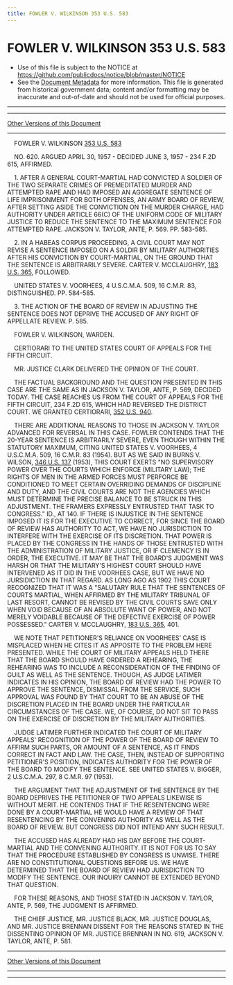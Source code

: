 ```yaml
---
title: FOWLER V. WILKINSON 353 U.S. 583
---
```


# FOWLER V. WILKINSON 353 U.S. 583

* Use of this file is subject to the NOTICE at https://github.com/publicdocs/notice/blob/master/NOTICE
* See the [Document Metadata](../../../index.md) for more information.
  This file is generated from historical government data; content and/or formatting may be inaccurate and out-of-date and should not be used for official purposes.

----------
----------

[Other Versions of this Document](https://publicdocs.github.io/go/links?ns=uslm-x&ref=%2Fus%2Fcourts%2Fscotus%2FusReporter%2F353%2F583)

----------

    FOWLER V. WILKINSON [353 U.S. 583][/us/courts/scotus/usReporter/353/583]

    NO. 620.  ARGUED APRIL 30, 1957 - DECIDED JUNE 3, 1957 - 234 F.2D 615, AFFIRMED.

    1.  AFTER A GENERAL COURT-MARTIAL HAD CONVICTED A SOLDIER OF THE TWO SEPARATE CRIMES OF PREMEDITATED MURDER AND ATTEMPTED RAPE AND HAD IMPOSED AN AGGREGATE SENTENCE OF LIFE IMPRISONMENT FOR BOTH OFFENSES, AN ARMY BOARD OF REVIEW, AFTER SETTING ASIDE THE CONVICTION ON THE MURDER CHARGE, HAD AUTHORITY UNDER ARTICLE 66(C) OF THE UNIFORM CODE OF MILITARY JUSTICE TO REDUCE THE SENTENCE TO THE MAXIMUM SENTENCE FOR ATTEMPTED RAPE.  JACKSON V. TAYLOR, ANTE, P. 569.  PP. 583-585.

    2.  IN A HABEAS CORPUS PROCEEDING, A CIVIL COURT MAY NOT REVISE A SENTENCE IMPOSED ON A SOLDIR BY MILITARY AUTHORITIES AFTER HIS CONVICTION BY COURT-MARTIAL, ON THE GROUND THAT THE SENTENCE IS ARBITRARILY SEVERE.  CARTER V. MCCLAUGHRY, [183 U.S. 365][/us/courts/scotus/usReporter/183/365], FOLLOWED.

    UNITED STATES V. VOORHEES, 4 U.S.C.M.A. 509, 16 C.M.R. 83, DISTINGUISHED.  PP. 584-585.

    3.  THE ACTION OF THE BOARD OF REVIEW IN ADJUSTING THE SENTENCE DOES NOT DEPRIVE THE ACCUSED OF ANY RIGHT OF APPELLATE REVIEW.  P. 585.

    FOWLER V. WILKINSON, WARDEN.

    CERTIORARI TO THE UNITED STATES COURT OF APPEALS FOR THE FIFTH CIRCUIT.

    MR. JUSTICE CLARK DELIVERED THE OPINION OF THE COURT.

    THE FACTUAL BACKGROUND AND THE QUESTION PRESENTED IN THIS CASE ARE THE SAME AS IN JACKSON V. TAYLOR, ANTE, P. 569, DECIDED TODAY.  THE CASE REACHES US FROM THE COURT OF APPEALS FOR THE FIFTH CIRCUIT, 234 F.2D 615, WHICH HAD REVERSED THE DISTRICT COURT.  WE GRANTED CERTIORARI, [352 U.S. 940][/us/courts/scotus/usReporter/352/940].

    THERE ARE ADDITIONAL REASONS TO THOSE IN JACKSON V. TAYLOR ADVANCED FOR REVERSAL IN THIS CASE.  FOWLER CONTENDS THAT THE 20-YEAR SENTENCE IS ARBITRARILY SEVERE, EVEN THOUGH WITHIN THE STATUTORY MAXIMUM, CITING UNITED STATES V. VOORHEES, 4 U.S.C.M.A. 509, 16 C.M.R. 83 (1954).  BUT AS WE SAID IN BURNS V. WILSON, [346 U.S. 137][/us/courts/scotus/usReporter/346/137] (1953), THIS COURT EXERTS "NO SUPERVISORY POWER OVER THE COURTS WHICH ENFORCE (MILITARY LAW); THE RIGHTS OF MEN IN THE ARMED FORCES MUST PERFORCE BE CONDITIONED TO MEET CERTAIN OVERRIDING DEMANDS OF DISCIPLINE AND DUTY, AND THE CIVIL COURTS ARE NOT THE AGENCIES WHICH MUST DETERMINE THE PRECISE BALANCE TO BE STRUCK IN THIS ADJUSTMENT.  THE FRAMERS EXPRESSLY ENTRUSTED THAT TASK TO CONGRESS."  ID., AT 140.  IF THERE IS INJUSTICE IN THE SENTENCE IMPOSED IT IS FOR THE EXECUTIVE TO CORRECT, FOR SINCE THE BOARD OF REVIEW HAS AUTHORITY TO ACT, WE HAVE NO JURISDICTION TO INTERFERE WITH THE EXERCISE OF ITS DISCRETION.  THAT POWER IS PLACED BY THE CONGRESS IN THE HANDS OF THOSE ENTRUSTED WITH THE ADMINISTRATION OF MILITARY JUSTICE, OR IF CLEMENCY IS IN ORDER, THE EXECUTIVE.  IT MAY BE THAT THE BOARD'S JUDGMENT WAS HARSH OR THAT THE MILITARY'S HIGHEST COURT SHOULD HAVE INTERVENED AS IT DID IN THE VOORHEES CASE, BUT WE HAVE NO JURSIDICTION IN THAT REGARD.  AS LONG AGO AS 1902 THIS COURT RECOGNIZED THAT IT WAS A "SALUTARY RULE THAT THE SENTENCES OF COURTS MARTIAL, WHEN AFFIRMED BY THE MILITARY TRIBUNAL OF LAST RESORT, CANNOT BE REVISED BY THE CIVIL COURTS SAVE ONLY WHEN VOID BECAUSE OF AN ABSOLUTE WANT OF POWER, AND NOT MERELY VOIDABLE BECAUSE OF THE DEFECTIVE EXERCISE OF POWER POSSESSED."  CARTER V. MCCLAUGHRY, [183 U.S. 365][/us/courts/scotus/usReporter/183/365], 401.

    WE NOTE THAT PETITIONER'S RELIANCE ON VOORHEES' CASE IS MISPLACED WHEN HE CITES IT AS APPOSITE TO THE PROBLEM HERE PRESENTED.  WHILE THE COURT OF MILITARY APPEALS HELD THERE THAT THE BOARD SHOULD HAVE ORDERED A REHEARING, THE REHEARING WAS TO INCLUDE A RECONSIDERATION OF THE FINDING OF GUILT AS WELL AS THE SENTENCE.  THOUGH, AS JUDGE LATIMER INDICATES IN HIS OPINION, THE BOARD OF REVIEW HAD THE POWER TO APPROVE THE SENTENCE, DISMISSAL FROM THE SERVICE, SUCH APPROVAL WAS FOUND BY THAT COURT TO BE AN ABUSE OF THE DISCRETION PLACED IN THE BOARD UNDER THE PARTICULAR CIRCUMSTANCES OF THE CASE.   WE, OF COURSE, DO NOT SIT TO PASS ON THE EXERCISE OF DISCRETION BY THE MILITARY AUTHORITIES.

    JUDGE LATIMER FURTHER INDICATED THE COURT OF MILITARY APPEALS' RECOGNITION OF THE POWER OF THE BOARD OF REVIEW TO AFFIRM SUCH PARTS, OR AMOUNT OF A SENTENCE, AS IT FINDS CORRECT IN FACT AND LAW.  THE CASE, THEN, INSTEAD OF SUPPORTING PETITIONER'S POSITION, INDICATES AUTHORITY FOR THE POWER OF THE BOARD TO MODIFY THE SENTENCE.  SEE UNITED STATES V. BIGGER, 2 U.S.C.M.A. 297, 8 C.M.R. 97 (1953).

    THE ARGUMENT THAT THE ADJUSTMENT OF THE SENTENCE BY THE BOARD DEPRIVES THE PETITIONER OF TWO APPEALS LIKEWISE IS WITHOUT MERIT.  HE CONTENDS THAT IF THE RESENTENCING WERE DONE BY A COURT-MARTIAL HE WOULD HAVE A REVIEW OF THAT RESENTENCING BY THE CONVENING AUTHORITY AS WELL AS THE BOARD OF REVIEW.  BUT CONGRESS DID NOT INTEND ANY SUCH RESULT.

    THE ACCUSED HAS ALREADY HAD HIS DAY BEFORE THE COURT-MARTIAL AND THE CONVENING AUTHORITY.  IT IS NOT FOR US TO SAY THAT THE PROCEDURE ESTABLISHED BY CONGRESS IS UNWISE.  THERE ARE NO CONSTITUTIONAL QUESTIONS BEFORE US.  WE HAVE DETERMINED THAT THE BOARD OF REVIEW HAD JURISDICTION TO MODIFY THE SENTENCE.  OUR INQUIRY CANNOT BE EXTENDED BEYOND THAT QUESTION.

    FOR THESE REASONS, AND THOSE STATED IN JACKSON V. TAYLOR, ANTE, P. 569, THE JUDGMENT IS AFFIRMED.

    THE CHIEF JUSTICE, MR. JUSTICE BLACK, MR. JUSTICE DOUGLAS, AND MR. JUSTICE BRENNAN DISSENT FOR THE REASONS STATED IN THE DISSENTING OPINION OF MR. JUSTICE BRENNAN IN NO. 619, JACKSON V. TAYLOR, ANTE, P. 581.

----------

[Other Versions of this Document](https://publicdocs.github.io/go/links?ns=uslm-x&ref=%2Fus%2Fcourts%2Fscotus%2FusReporter%2F353%2F583)

----------
----------

[/us/courts/scotus/usReporter/353/583]: https://publicdocs.github.io/go/links?ns=uslm-x&ref=%2Fus%2Fcourts%2Fscotus%2FusReporter%2F353%2F583
[/us/courts/scotus/usReporter/183/365]: https://publicdocs.github.io/go/links?ns=uslm-x&ref=%2Fus%2Fcourts%2Fscotus%2FusReporter%2F183%2F365
[/us/courts/scotus/usReporter/352/940]: https://publicdocs.github.io/go/links?ns=uslm-x&ref=%2Fus%2Fcourts%2Fscotus%2FusReporter%2F352%2F940
[/us/courts/scotus/usReporter/346/137]: https://publicdocs.github.io/go/links?ns=uslm-x&ref=%2Fus%2Fcourts%2Fscotus%2FusReporter%2F346%2F137
[/us/courts/scotus/usReporter/183/365]: https://publicdocs.github.io/go/links?ns=uslm-x&ref=%2Fus%2Fcourts%2Fscotus%2FusReporter%2F183%2F365


